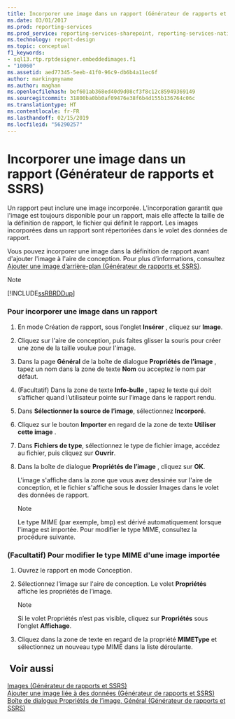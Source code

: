 ```yaml
---
title: Incorporer une image dans un rapport (Générateur de rapports et SSRS) | Microsoft Docs
ms.date: 03/01/2017
ms.prod: reporting-services
ms.prod_service: reporting-services-sharepoint, reporting-services-native
ms.technology: report-design
ms.topic: conceptual
f1_keywords:
- sql13.rtp.rptdesigner.embeddedimages.f1
- "10060"
ms.assetid: aed77345-5eeb-41f0-96c9-db6b4a11ec6f
author: markingmyname
ms.author: maghan
ms.openlocfilehash: bef601ab368ed40d9d08cf3f8c12c85949369149
ms.sourcegitcommit: 31800ba0bb0af09476e38f6b4d155b136764c06c
ms.translationtype: HT
ms.contentlocale: fr-FR
ms.lasthandoff: 02/15/2019
ms.locfileid: "56290257"
---
```

# <a name="embed-an-image-in-a-report-report-builder-and-ssrs"></a>Incorporer une image dans un rapport (Générateur de rapports et SSRS)
  Un rapport peut inclure une image incorporée. L'incorporation garantit que l'image est toujours disponible pour un rapport, mais elle affecte la taille de la définition de rapport, le fichier qui définit le rapport. Les images incorporées dans un rapport sont répertoriées dans le volet des données de rapport.  
  
 Vous pouvez incorporer une image dans la définition de rapport avant d'ajouter l'image à l'aire de conception. Pour plus d’informations, consultez [Ajouter une image d’arrière-plan &#40;Générateur de rapports et SSRS&#41;](../../reporting-services/report-design/add-a-background-image-report-builder-and-ssrs.md).  
  
> [!NOTE]  
>  [!INCLUDE[ssRBRDDup](../../includes/ssrbrddup-md.md)]  
  
### <a name="to-embed-an-image-in-a-report"></a>Pour incorporer une image dans un rapport  
  
1.  En mode Création de rapport, sous l’onglet **Insérer** , cliquez sur **Image**.  
  
2.  Cliquez sur l'aire de conception, puis faites glisser la souris pour créer une zone de la taille voulue pour l'image.  
  
3.  Dans la page **Général** de la boîte de dialogue **Propriétés de l’image** , tapez un nom dans la zone de texte **Nom** ou acceptez le nom par défaut.  
  
4.  (Facultatif) Dans la zone de texte **Info-bulle** , tapez le texte qui doit s’afficher quand l’utilisateur pointe sur l’image dans le rapport rendu.  
  
5.  Dans **Sélectionner la source de l’image**, sélectionnez **Incorporé**.  
  
6.  Cliquez sur le bouton **Importer** en regard de la zone de texte **Utiliser cette image** .  
  
7.  Dans **Fichiers de type**, sélectionnez le type de fichier image, accédez au fichier, puis cliquez sur **Ouvrir**.  
  
8.  Dans la boîte de dialogue **Propriétés de l’image** , cliquez sur **OK**.  
  
     L'image s'affiche dans la zone que vous avez dessinée sur l'aire de conception, et le fichier s'affiche sous le dossier Images dans le volet des données de rapport.  
  
    > [!NOTE]  
    >  Le type MIME (par exemple, bmp) est dérivé automatiquement lorsque l'image est importée. Pour modifier le type MIME, consultez la procédure suivante.  
  
### <a name="optional-to-change-the-mime-type-of-an-imported-image"></a>(Facultatif) Pour modifier le type MIME d'une image importée  
  
1.  Ouvrez le rapport en mode Conception.  
  
2.  Sélectionnez l'image sur l'aire de conception. Le volet **Propriétés** affiche les propriétés de l’image.  
  
    > [!NOTE]  
    >  Si le volet Propriétés n’est pas visible, cliquez sur **Propriétés** sous l’onglet **Affichage**.  
  
3.  Cliquez dans la zone de texte en regard de la propriété **MIMEType** et sélectionnez un nouveau type MIME dans la liste déroulante.  
  
## <a name="see-also"></a> Voir aussi  
 [Images &#40;Générateur de rapports et SSRS&#41;](../../reporting-services/report-design/images-report-builder-and-ssrs.md)   
 [Ajouter une image liée à des données &#40;Générateur de rapports et SSRS&#41;](../../reporting-services/report-design/add-a-data-bound-image-report-builder-and-ssrs.md)   
 [Boîte de dialogue Propriétés de l’image, Général &#40;Générateur de rapports et SSRS&#41;](https://msdn.microsoft.com/library/c2218b93-f7fe-46ef-995f-d7dadf9752ec)  
  
  
